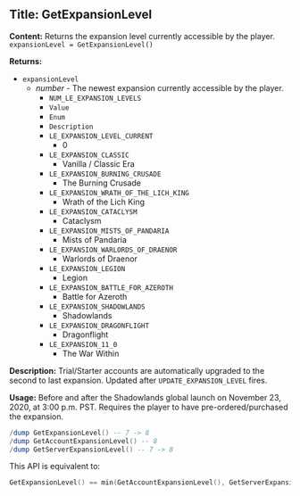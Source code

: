 ## Title: GetExpansionLevel

**Content:**
Returns the expansion level currently accessible by the player.
`expansionLevel = GetExpansionLevel()`

**Returns:**
- `expansionLevel`
  - *number* - The newest expansion currently accessible by the player.
    - `NUM_LE_EXPANSION_LEVELS`
    - `Value`
    - `Enum`
    - `Description`
    - `LE_EXPANSION_LEVEL_CURRENT`
      - 0
    - `LE_EXPANSION_CLASSIC`
      - Vanilla / Classic Era
    - `LE_EXPANSION_BURNING_CRUSADE`
      - The Burning Crusade
    - `LE_EXPANSION_WRATH_OF_THE_LICH_KING`
      - Wrath of the Lich King
    - `LE_EXPANSION_CATACLYSM`
      - Cataclysm
    - `LE_EXPANSION_MISTS_OF_PANDARIA`
      - Mists of Pandaria
    - `LE_EXPANSION_WARLORDS_OF_DRAENOR`
      - Warlords of Draenor
    - `LE_EXPANSION_LEGION`
      - Legion
    - `LE_EXPANSION_BATTLE_FOR_AZEROTH`
      - Battle for Azeroth
    - `LE_EXPANSION_SHADOWLANDS`
      - Shadowlands
    - `LE_EXPANSION_DRAGONFLIGHT`
      - Dragonflight
    - `LE_EXPANSION_11_0`
      - The War Within

**Description:**
Trial/Starter accounts are automatically upgraded to the second to last expansion.
Updated after `UPDATE_EXPANSION_LEVEL` fires.

**Usage:**
Before and after the Shadowlands global launch on November 23, 2020, at 3:00 p.m. PST. Requires the player to have pre-ordered/purchased the expansion.
```lua
/dump GetExpansionLevel() -- 7 -> 8
/dump GetAccountExpansionLevel() -- 8
/dump GetServerExpansionLevel() -- 7 -> 8
```
This API is equivalent to:
```lua
GetExpansionLevel() == min(GetAccountExpansionLevel(), GetServerExpansionLevel())
```